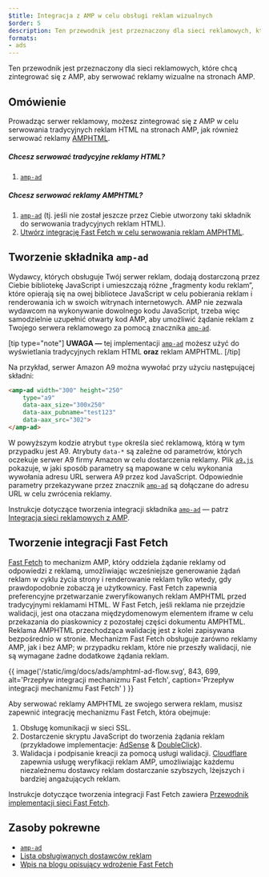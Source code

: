 ```yaml
---
$title: Integracja z AMP w celu obsługi reklam wizualnych
$order: 5
description: Ten przewodnik jest przeznaczony dla sieci reklamowych, które chcą zintegrować się z AMP, aby serwować reklamy wizualne na stronach AMP.
formats:
- ads
---
```


Ten przewodnik jest przeznaczony dla sieci reklamowych, które chcą zintegrować się z AMP, aby serwować reklamy wizualne na stronach AMP.

## Omówienie

Prowadząc serwer reklamowy, możesz zintegrować się z AMP w celu serwowania tradycyjnych reklam HTML na stronach AMP, jak również serwować reklamy [AMPHTML](../../../documentation/guides-and-tutorials/learn/intro-to-amphtml-ads.md).

##### Chcesz serwować tradycyjne reklamy HTML?

1. [`amp-ad`](../../../documentation/components/reference/amp-ad.md)

##### Chcesz serwować reklamy AMPHTML?

1. [`amp-ad`](../../../documentation/components/reference/amp-ad.md) (tj. jeśli nie został jeszcze przez Ciebie utworzony taki składnik do serwowania tradycyjnych reklam HTML).
2. [Utwórz integrację Fast Fetch w celu serwowania reklam AMPHTML](#creating-a-fast-fetch-integration).

## Tworzenie składnika `amp-ad` <a name="creating-an-amp-ad"></a>

Wydawcy, których obsługuje Twój serwer reklam, dodają dostarczoną przez Ciebie bibliotekę JavaScript i umieszczają różne „fragmenty kodu reklam”, które opierają się na owej bibliotece JavaScript w celu pobierania reklam i renderowania ich w swoich witrynach internetowych. AMP nie zezwala wydawcom na wykonywanie dowolnego kodu JavaScript, trzeba więc samodzielnie uzupełnić otwarty kod AMP, aby umożliwić żądanie reklam z Twojego serwera reklamowego za pomocą znacznika [`amp-ad`](../../../documentation/components/reference/amp-ad.md).

[tip type="note"] **UWAGA —** tej implementacji [`amp-ad`](../../../documentation/components/reference/amp-ad.md) możesz użyć do wyświetlania tradycyjnych reklam HTML **oraz** reklam AMPHTML. [/tip]

Na przykład, serwer Amazon A9 można wywołać przy użyciu następującej składni:

```html
<amp-ad width="300" height="250"
    type="a9"
    data-aax_size="300x250"
    data-aax_pubname="test123"
    data-aax_src="302">
</amp-ad>
```

W powyższym kodzie atrybut `type` określa sieć reklamową, którą w tym przypadku jest A9. Atrybuty `data-*` są zależne od parametrów, których oczekuje serwer A9 firmy Amazon w celu dostarczenia reklamy. Plik [`a9.js`](https://github.com/ampproject/amphtml/blob/master/ads/a9.js) pokazuje, w jaki sposób parametry są mapowane w celu wykonania wywołania adresu URL serwera A9 przez kod JavaScript. Odpowiednie parametry przekazywane przez znacznik [`amp-ad`](../../../documentation/components/reference/amp-ad.md) są dołączane do adresu URL w celu zwrócenia reklamy.

Instrukcje dotyczące tworzenia integracji składnika [`amp-ad`](../../../documentation/components/reference/amp-ad.md) — patrz [Integracja sieci reklamowych z AMP](https://github.com/ampproject/amphtml/blob/master/ads/README.md).

## Tworzenie integracji Fast Fetch <a name="creating-a-fast-fetch-integration"></a>

[Fast Fetch](https://blog.amp.dev/2017/08/21/even-faster-loading-ads-in-amp/) to mechanizm AMP, który oddziela żądanie reklamy od odpowiedzi z reklamą, umożliwiając wcześniejsze generowanie żądań reklam w cyklu życia strony i renderowanie reklam tylko wtedy, gdy prawdopodobnie zobaczą je użytkownicy. Fast Fetch zapewnia preferencyjne przetwarzanie zweryfikowanych reklam AMPHTML przed tradycyjnymi reklamami HTML. W Fast Fetch, jeśli reklama nie przejdzie walidacji, jest ona otaczana międzydomenowym elementem iframe w celu przekazania do piaskownicy z pozostałej części dokumentu AMPHTML. Reklama AMPHTML przechodząca walidację jest z kolei zapisywana bezpośrednio w stronie. Mechanizm Fast Fetch obsługuje zarówno reklamy AMP, jak i bez AMP; w przypadku reklam, które nie przeszły walidacji, nie są wymagane żadne dodatkowe żądania reklam.

{{ image('/static/img/docs/ads/amphtml-ad-flow.svg', 843, 699, alt='Przepływ integracji mechanizmu Fast Fetch', caption='Przepływ integracji mechanizmu Fast Fetch' ) }}

Aby serwować reklamy AMPHTML ze swojego serwera reklam, musisz zapewnić integrację mechanizmu Fast Fetch, która obejmuje:

1. Obsługę komunikacji w sieci SSL.
2. Dostarczenie skryptu JavaScript do tworzenia żądania reklam (przykładowe implementacje: [AdSense](https://github.com/ampproject/amphtml/tree/master/extensions/amp-ad-network-adsense-impl) & [DoubleClick](https://github.com/ampproject/amphtml/tree/master/extensions/amp-ad-network-doubleclick-impl)).
3. Walidacja i podpisanie kreacji za pomocą usługi walidacji. [Cloudflare](https://blog.cloudflare.com/firebolt/) zapewnia usługę weryfikacji reklam AMP, umożliwiając każdemu niezależnemu dostawcy reklam dostarczanie szybszych, lżejszych i bardziej angażujących reklam.

Instrukcje dotyczące tworzenia integracji Fast Fetch zawiera [Przewodnik implementacji sieci Fast Fetch](https://github.com/ampproject/amphtml/blob/master/ads/google/a4a/docs/Network-Impl-Guide.md).

## Zasoby pokrewne

- [`amp-ad`](../../../documentation/components/reference/amp-ad.md)
- [Lista obsługiwanych dostawców reklam](../../../documentation/guides-and-tutorials/develop/monetization/ads_vendors.md)
- [Wpis na blogu opisujący wdrożenie Fast Fetch](https://blog.amp.dev/2017/08/21/even-faster-loading-ads-in-amp/)
